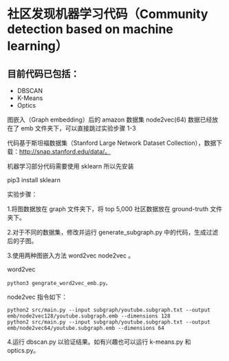 # 社区发现机器学习代码（Community detection based on machine learning）

## 目前代码已包括：

* DBSCAN
* K-Means
* Optics

图嵌入（Graph embedding）后的 amazon 数据集 node2vec(64) 数据已经放在了 emb 文件夹下，可以直接跳过实验步骤 1-3

代码基于斯坦福数据集（Stanford Large Network Dataset Collection），数据下载：http://snap.stanford.edu/data/。

机器学习部分代码需要使用 sklearn 所以先安装

pip3 install sklearn

实验步骤：

1.将图数据放在 graph 文件夹下，将 top 5,000 社区数据放在 ground-truth 文件夹下。

2.对于不同的数据集，修改并运行 generate_subgraph.py 中的代码，生成过滤后的子图。

3.使用两种图嵌入方法 word2vec node2vec 。

word2vec 
	
	python3 gengrate_word2vec_emb.py。

node2vec 指令如下：

	python2 src/main.py --input subgraph/youtube.subgraph.txt --output emb/node2vec128/youtube.subgraph.emb --dimensions 128
	python2 src/main.py --input subgraph/youtube.subgraph.txt --output emb/node2vec64/youtube.subgraph.emb --dimensions 64


4.运行 dbscan.py 以验证结果。如有兴趣也可以运行 k-means.py 和 optics.py。
